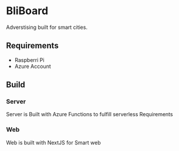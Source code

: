 # BliBoard
Adverstising built for smart cities.

## Requirements
- Raspberri Pi
- Azure Account

## Build 

### Server
Server is Built with Azure Functions to fulfill serverless Requirements

### Web
Web is built with NextJS for Smart web